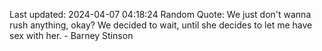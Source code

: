 Last updated: 2024-04-07 04:18:24
Random Quote: We just don't wanna rush anything, okay? We decided to wait, until she decides to let me have sex with her. - Barney Stinson
